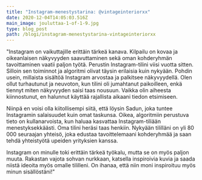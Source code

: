 ```yaml
---
title: "Instagram-menestystarina: @vintageinteriorxx"
date: 2020-12-04T14:05:03.516Z
main_image: jouluttaa-1-of-1-9.jpg
type: blog_post
path: /blogi/instagram-menestystarina-vintageinteriorxx
---
```


"Instagram on vaikuttajille erittäin tärkeä kanava. Kilpailu on kovaa ja oikeanlaisen näkyvyyden saavuttaminen sekä oman kohderyhmän tavoittaminen vaatii paljon työtä. Perustin Instagram-tilini viisi vuotta sitten. Silloin sen toiminnot ja algoritmi olivat täysin erilaisia kuin nykyään. Pohdin usein, millaista sisältöä Instagram arvostaa ja palkitsee näkyvyydellä. Olen ollut turhautunut ja neuvoton, kun tilini oli jumahtanut paikoilleen, enkä tiennyt miten näkyvyyden saisi taas nousuun. Vaikka olin aiheesta kiinnostunut, en halunnut käyttää rajallista aikaani tiedon etsimiseen.

Niinpä en voisi olla kiitollisempi siitä, että löysin Sadun, joka tuntee Instagramin salaisuudet kuin omat taskunsa. Oikea, algoritmiin perustuva tieto on kullanarvoista, kun haluaa kasvattaa Instagram-tiliään menestyksekkäästi. Oma tilini heräsi taas henkiin. Nykyään tililläni on yli 80 000 seuraajan yhteisö, joka edustaa tavoittelemaani kohderyhmää ja saan tehdä yhteistyötä upeiden yrityksien kanssa.

Instagram on minulle toki erittäin tärkeä työkalu, mutta se on myös paljon muuta. Rakastan vajota sohvan nurkkaan, katsella inspiroivia kuvia ja saada niistä ideoita myös omalle tililleni. On ihanaa, että niin moni inspiroituu myös minun sisällöstäni!"
